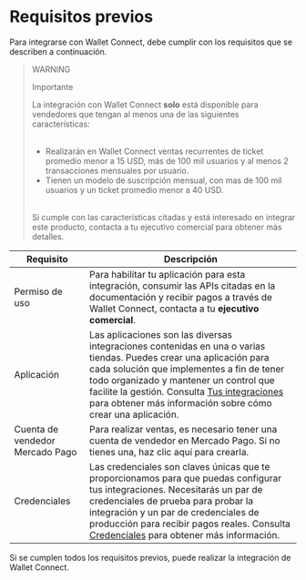 # Requisitos previos

Para integrarse con Wallet Connect, debe cumplir con los requisitos que se describen a continuación.

> WARNING
>
> Importante
>
> La integración con Wallet Connect **solo** está disponible para vendedores que tengan al menos una de las siguientes características:
> <br><br> 
> - Realizarán en Wallet Connect ventas recurrentes de ticket promedio menor a 15 USD, más de 100 mil usuarios y al menos 2 transacciones mensuales por usuario. <br>
> - Tienen un modelo de suscripción mensual, con mas de 100 mil usuarios y un ticket promedio menor a 40 USD.
> <br>
> Si cumple con las características citadas y está interesado en integrar este producto, contacta a tu ejecutivo comercial para obtener más detalles.

| Requisito  | Descripción  |
| --- | --- |
| Permiso de uso | Para habilitar tu aplicación para esta integración, consumir las APIs citadas en la documentación y recibir pagos a través de Wallet Connect, contacta a tu **ejecutivo comercial**.  |
| Aplicación  | Las aplicaciones son las diversas integraciones contenidas en una o varias tiendas. Puedes crear una aplicación para cada solución que implementes a fin de tener todo organizado y mantener un control que facilite la gestión. Consulta [Tus integraciones](/developers/es/docs/wallet-connect/additional-content/your-integrations/introduction) para obtener más información sobre cómo crear una aplicación. |
| Cuenta de vendedor Mercado Pago | Para realizar ventas, es necesario tener una cuenta de vendedor en Mercado Pago. Si no tienes una, haz clic aquí para crearla.  |
| Credenciales | Las credenciales son claves únicas que te proporcionamos para que puedas configurar tus integraciones. Necesitarás un par de credenciales de prueba para probar la integración y un par de credenciales de producción para recibir pagos reales. Consulta [Credenciales](/developers/es/docs/wallet-connect/additional-content/your-integrations/credentials) para obtener más información.  |

Si se cumplen todos los requisitos previos, puede realizar la integración de Wallet Connect.